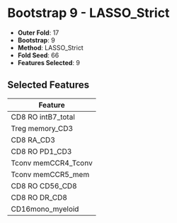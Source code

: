 # Bootstrap 9 - LASSO_Strict

- **Outer Fold**: 17
- **Bootstrap**: 9
- **Method**: LASSO_Strict
- **Fold Seed**: 66
- **Features Selected**: 9

## Selected Features

| Feature |
|---------|
| CD8 RO intB7_total |
| Treg memory_CD3 |
| CD8 RA_CD3 |
| CD8 RO PD1_CD3 |
| Tconv memCCR4_Tconv |
| Tconv memCCR5_mem |
| CD8 RO CD56_CD8 |
| CD8 RO DR_CD8 |
| CD16mono_myeloid |

